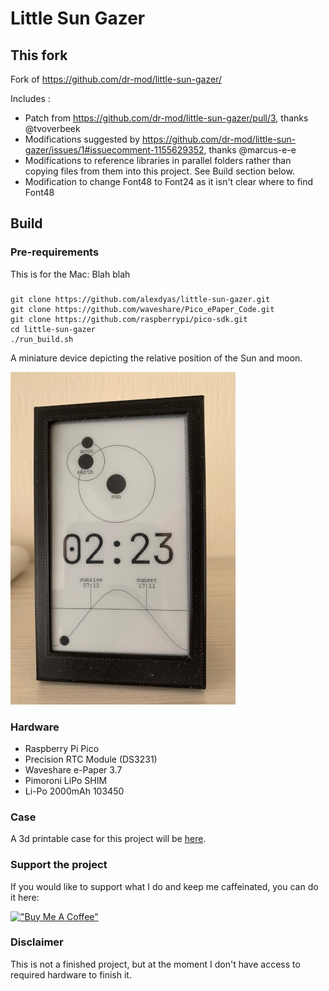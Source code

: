 # Little Sun Gazer

## This fork

Fork of https://github.com/dr-mod/little-sun-gazer/

Includes :

* Patch from https://github.com/dr-mod/little-sun-gazer/pull/3, thanks @tvoverbeek
* Modifications suggested by https://github.com/dr-mod/little-sun-gazer/issues/1#issuecomment-1155629352, thanks @marcus-e-e
* Modifications to reference libraries in parallel folders rather than copying files from them into this project. See Build section below.
* Modification to change Font48 to Font24 as it isn't clear where to find Font48

## Build
### Pre-requirements
This is for the Mac:
Blah blah
###
```
git clone https://github.com/alexdyas/little-sun-gazer.git
git clone https://github.com/waveshare/Pico_ePaper_Code.git
git clone https://github.com/raspberrypi/pico-sdk.git
cd little-sun-gazer
./run_build.sh
```

A miniature device depicting the relative position of the Sun and moon.

![pic](docs/pic.jpg)

### Hardware
* Raspberry Pi Pico
* Precision RTC Module (DS3231)
* Waveshare e-Paper 3.7
* Pimoroni LiPo SHIM
* Li-Po 2000mAh 103450

### Case
A 3d printable case for this project will be [here](https://www.thingiverse.com/dr2mod/designs).

### Support the project
If you would like to support what I do and keep me caffeinated, you can do it here:

[!["Buy Me A Coffee"](https://www.buymeacoffee.com/assets/img/custom_images/orange_img.png)](https://www.buymeacoffee.com/drmod)

### Disclaimer 
This is not a finished project, but at the moment I don't have access to required hardware to finish it.